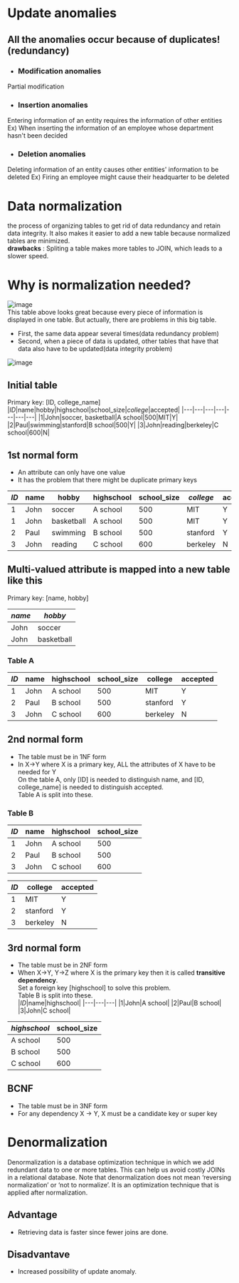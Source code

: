 # Update anomalies
## All the anomalies occur because of duplicates!(redundancy)
- ### Modification anomalies
Partial modification
- ### Insertion anomalies
Entering information of an entity requires the information of other entities<br>
Ex) When inserting the information of an employee whose department hasn't been decided
- ### Deletion anomalies
Deleting information of an entity causes other entities' information to be deleted
Ex) Firing an employee might cause their headquarter to be deleted

# Data normalization
the process of organizing tables to get rid of data redundancy and retain data integrity. It also makes it easier to add a new table
because normalized tables are minimized.<br>
**drawbacks** : Spliting a table makes more tables to JOIN, which leads to a slower speed.

# Why is normalization needed?
![image](https://user-images.githubusercontent.com/67142421/203905904-0b691b1f-2798-4b12-85f0-45daf6e2d466.png)<br>
This table above looks great because every piece of information is displayed in one table. But actually, there are problems in this big table.
- First, the same data appear several times(data redundancy problem)
- Second, when a piece of data is updated, other tables that have that data also have to be updated(data integrity problem)

![image](https://user-images.githubusercontent.com/67142421/205222225-f131a5ca-c18a-4478-b72b-a8372c63afa9.png)

## Initial table
Primary key: [ID, college_name]
|*ID*|name|hobby|highschool|school_size|*college*|accepted|
|---|---|---|---|---|---|---|
|1|John|soccer, basketball|A school|500|MIT|Y|
|2|Paul|swimming|stanford|B school|500|Y|
|3|John|reading|berkeley|C school|600|N|

## 1st normal form
- An attribute can only have one value
- It has the problem that there might be duplicate primary keys

|*ID*|name|hobby|highschool|school_size|*college*|accepted|
|---|---|---|---|---|---|---|
|1|John|soccer|A school|500|MIT|Y|
|1|John|basketball|A school|500|MIT|Y|
|2|Paul|swimming|B school|500|stanford|Y|
|3|John|reading|C school|600|berkeley|N|

## Multi-valued attribute is mapped into a new table like this
Primary key: [name, hobby]

|*name*|*hobby*|
|---|---|
|John|soccer|
|John|basketball|

### Table A
|*ID*|name|highschool|school_size|college|accepted|
|---|---|---|---|---|---
|1|John|A school|500|MIT|Y|
|2|Paul|B school|500|stanford|Y|
|3|John|C school|600|berkeley|N|

## 2nd normal form
- The table must be in 1NF form
- In X->Y where X is a primary key, ALL the attributes of X have to be needed for Y<br>
On the table A, only [ID] is needed to distinguish name, and [ID, college_name] is needed to distinguish accepted.<br>
Table A is split into these.<br>
### Table B
|*ID*|name|highschool|school_size|
|---|---|---|---|
|1|John|A school|500|
|2|Paul|B school|500|
|3|John|C school|600|

|*ID*|college|accepted|
|---|---|---|
|1|MIT|Y|
|2|stanford|Y|
|3|berkeley|N|

## 3rd normal form
- The table must be in 2NF form
- When X->Y, Y->Z where X is the primary key then it is called **transitive dependency**.<br>
Set a foreign key [highschool] to solve this problem.<br>
Table B is split into these.<br>
|*ID*|name|highschool|
|---|---|---|
|1|John|A school|
|2|Paul|B school|
|3|John|C school|

|*highschool*|school_size|
|---|---|
|A school|500|
|B school|500|
|C school|600|

## BCNF
- The table must be in 3NF form
- For any dependency X → Y, X must be a candidate key or super key
 
# Denormalization
Denormalization is a database optimization technique in which we add redundant data to one or more tables. This can help us avoid costly JOINs in a relational database. Note that denormalization does not mean ‘reversing normalization’ or ‘not to normalize’. It is an optimization technique that is applied after normalization.

## Advantage
* Retrieving data is faster since fewer joins are done.

## Disadvantave
* Increased possibility of update anomaly.
